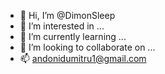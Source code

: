 - 👋 Hi, I’m @DimonSleep
- 👀 I’m interested in ...
- 🌱 I’m currently learning ...
- 💞️ I’m looking to collaborate on ...
- 📫 andonidumitru1@gmail.com

<!---
DimonSleep/DimonSleep is a ✨ special ✨ repository because its `README.md` (this file) appears on your GitHub profile.
You can click the Preview link to take a look at your changes.
--->
